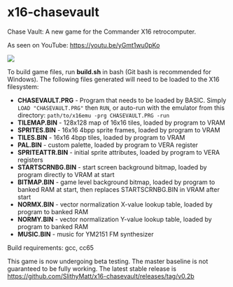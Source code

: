 # x16-chasevault
Chase Vault: A new game for the Commander X16 retrocomputer.

As seen on YouTube: https://youtu.be/yGmt1wu0pKo

![](cv9.gif)

To build game files, run **build.sh** in bash (Git bash is recommended for Windows). The following files generated will need to be loaded to the X16 filesystem:

* **CHASEVAULT.PRG** - Program that needs to be loaded by BASIC.
Simply `LOAD "CHASEVAULT.PRG"` then `RUN`, or auto-run with the emulator from this directory: `path/to/x16emu -prg CHASEVAULT.PRG -run`
* **TILEMAP.BIN** - 128x128 map of 16x16 tiles, loaded by program to VRAM
* **SPRITES.BIN** - 16x16 4bpp sprite frames, loaded by program to VRAM
* **TILES.BIN** - 16x16 4bpp tiles, loaded by program to VRAM
* **PAL.BIN** - custom palette, loaded by program to VERA register
* **SPRITEATTR.BIN** - initial sprite attributes, loaded by program to VERA registers
* **STARTSCRNBG.BIN** - start screen background bitmap, loaded by program directly to VRAM at start
* **BITMAP.BIN** - game level background bitmap, loaded by program to banked RAM at start, then replaces STARTSCRNBG.BIN in VRAM after start
* **NORMX.BIN** - vector normalization X-value lookup table, loaded by program to banked RAM
* **NORMY.BIN** - vector normalization Y-value lookup table, loaded by program to banked RAM
* **MUSIC.BIN** - music for YM2151 FM synthesizer

Build requirements: gcc, cc65

This game is now undergoing beta testing. The master baseline is not guaranteed to be fully working. The latest stable release is
https://github.com/SlithyMatt/x16-chasevault/releases/tag/v0.2b
